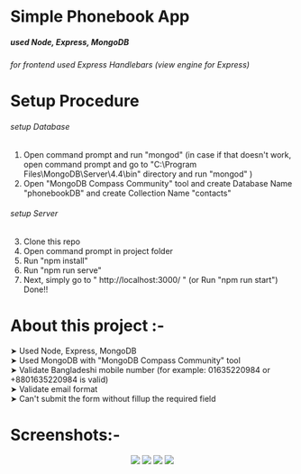 # Simple Phonebook App


##### used Node, Express, MongoDB 
###### for frontend used Express Handlebars (view engine for Express) 


# Setup Procedure 


###### setup Database
1) Open command prompt and run "mongod" (in case if that doesn't work, open command prompt and  go to "C:\Program Files\MongoDB\Server\4.4\bin" directory and run "mongod" ) <br/>
2) Open "MongoDB Compass Community" tool and create Database Name "phonebookDB"  and create Collection Name "contacts"

###### setup Server
3) Clone this repo <br/>
4) Open command prompt in project folder <br/>
5) Run "npm install" <br/>
6) Run "npm run serve" <br/>
7) Next, simply go to " http://localhost:3000/ " (or Run "npm run start") Done!!


# About this project :- 
➤ Used Node, Express, MongoDB <br/>
➤ Used MongoDB with "MongoDB Compass Community" tool <br/>
➤ Validate Bangladeshi mobile number  (for example: 01635220984 or +8801635220984  is valid) <br/>
➤ Validate email format  <br/>
➤ Can't submit the form without fillup the required field  <br/>



# Screenshots:-

<p align="center">
  <img src="https://github.com/shahriariqbal079/phonebook_app/blob/master/projectScreenshots/1.png"  >
  <img src="https://github.com/shahriariqbal079/phonebook_app/blob/master/projectScreenshots/2.png"  >
  <img src="https://github.com/shahriariqbal079/phonebook_app/blob/master/projectScreenshots/3.png"  >
  <img src="https://github.com/shahriariqbal079/phonebook_app/blob/master/projectScreenshots/4.png"  >

</p>




 








 

 
